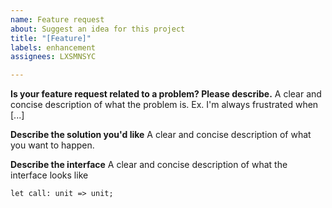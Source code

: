 ```yaml
---
name: Feature request
about: Suggest an idea for this project
title: "[Feature]"
labels: enhancement
assignees: LXSMNSYC

---
```


**Is your feature request related to a problem? Please describe.**
A clear and concise description of what the problem is. Ex. I'm always frustrated when [...]

**Describe the solution you'd like**
A clear and concise description of what you want to happen.

**Describe the interface**
A clear and concise description of what the interface looks like
```reasonml
let call: unit => unit;
```

